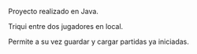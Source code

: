 Proyecto realizado en Java.

Triqui entre dos jugadores en local. 

Permite a su vez guardar y cargar partidas ya iniciadas.
